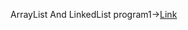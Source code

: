 ArrayList And LinkedList program1->[Link](https://github.com/AnvethaHM4/Java-Programs/blob/main/LinkedListExample/LinkedList6.png)
